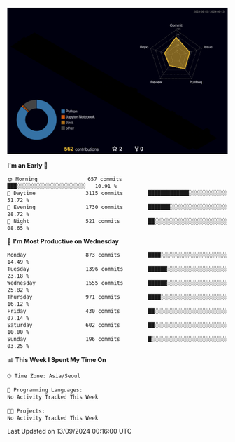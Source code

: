 <!-- ![Header](./github-header-image.png) -->

<!-- <div align="center">
  <img src="https://ziadoua.github.io/m3-Markdown-Badges/badges/FastAPI/fastapi1.svg" />&nbsp
  <img src="https://ziadoua.github.io/m3-Markdown-Badges/badges/Git/git1.svg" />&nbsp
  <img src="https://ziadoua.github.io/m3-Markdown-Badges/badges/Linux/linux2.svg" />&nbsp
  <img src="https://ziadoua.github.io/m3-Markdown-Badges/badges/PostgreSQL/postgresql3.svg" />&nbsp
  <img src="https://ziadoua.github.io/m3-Markdown-Badges/badges/Python/python3.svg" />&nbsp
</div> -->

![](./profile-3d-contrib/profile-night-rainbow.svg)

<!--START_SECTION:waka-->
**I'm an Early 🐤** 

```text
🌞 Morning                657 commits         ███░░░░░░░░░░░░░░░░░░░░░░   10.91 % 
🌆 Daytime                3115 commits        █████████████░░░░░░░░░░░░   51.72 % 
🌃 Evening                1730 commits        ███████░░░░░░░░░░░░░░░░░░   28.72 % 
🌙 Night                  521 commits         ██░░░░░░░░░░░░░░░░░░░░░░░   08.65 % 
```
📅 **I'm Most Productive on Wednesday** 

```text
Monday                   873 commits         ████░░░░░░░░░░░░░░░░░░░░░   14.49 % 
Tuesday                  1396 commits        ██████░░░░░░░░░░░░░░░░░░░   23.18 % 
Wednesday                1555 commits        ██████░░░░░░░░░░░░░░░░░░░   25.82 % 
Thursday                 971 commits         ████░░░░░░░░░░░░░░░░░░░░░   16.12 % 
Friday                   430 commits         ██░░░░░░░░░░░░░░░░░░░░░░░   07.14 % 
Saturday                 602 commits         ██░░░░░░░░░░░░░░░░░░░░░░░   10.00 % 
Sunday                   196 commits         █░░░░░░░░░░░░░░░░░░░░░░░░   03.25 % 
```


📊 **This Week I Spent My Time On** 

```text
🕑︎ Time Zone: Asia/Seoul

💬 Programming Languages: 
No Activity Tracked This Week

🐱‍💻 Projects: 
No Activity Tracked This Week
```


 Last Updated on 13/09/2024 00:16:00 UTC
<!--END_SECTION:waka-->




